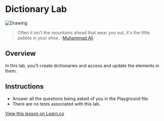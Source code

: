 # Dictionary Lab

![Drawing](http://i.imgur.com/zJF045q.jpg?1)

> Often it isn't the mountains ahead that wear you out, it's the little pebble in your shoe. -[Muhammad Ali](https://en.wikipedia.org/wiki/Muhammad_Ali)

## Overview 

In this lab, you'll create dictionaries and access and update the elements in them. 

## Instructions

* Answer all the questions being asked of you in the Playground file.
* There are no tests associated with this lab.

<a href='https://learn.co/lessons/DictionaryLab' data-visibility='hidden'>View this lesson on Learn.co</a>
